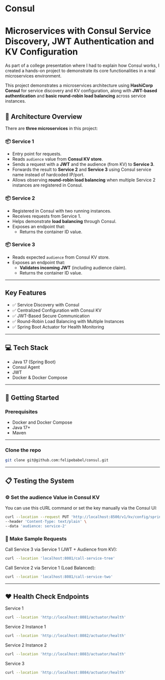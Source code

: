 # Consul

# Microservices with Consul Service Discovery, JWT Authentication and KV Configuration

As part of a college presentation where I had to explain how Consul works, I created a hands-on project to demonstrate its core functionalities in a real microservices environment.

This project demonstrates a microservices architecture using **HashiCorp Consul** for service discovery and KV configuration, along with **JWT-based authentication** and **basic round-robin load balancing** across service instances.

## 🧩 Architecture Overview

There are **three microservices** in this project:

### 📦 Service 1
- Entry point for requests.
- Reads `audience` value from **Consul KV store**.
- Sends a request with a **JWT** and the audience (from KV) to **Service 3**.
- Forwards the result to **Service 2** and **Service 3** using Consul service name instead of hardcoded IP/port.
- Allows observing **round-robin load balancing** when multiple Service 2 instances are registered in Consul.

### 📦 Service 2
- Registered in Consul with two running instances.
- Receives requests from Service 1.
- Helps demonstrate **load balancing** through Consul.
- Exposes an endpoint that:
  - Returns the container ID value.

### 📦 Service 3
- Reads expected `audience` from Consul KV store.
- Exposes an endpoint that:
    - **Validates incoming JWT** (including audience claim).
    - Returns the container ID value.
---

##  Key Features

- ✅ Service Discovery with Consul
- ✅ Centralized Configuration with Consul KV
- ✅ JWT-Based Secure Communication
- ✅ Round-Robin Load Balancing with Multiple Instances
- ✅ Spring Boot Actuator for Health Monitoring
---

## 💻 Tech Stack

- Java 17 (Spring Boot)
- Consul Agent 
- JWT 
- Docker & Docker Compose

---

## 🚀 Getting Started

### Prerequisites

- Docker and Docker Compose
- Java 17+
- Maven
---
### Clone the repo

```bash
git clone git@github.com:felipebabel/consul.git
```
---
## 📋 Testing the System

### ⚙️ Set the audience Value in Consul KV

You can use this cURL command or set the key manually via the Consul UI:

```bash
curl --location --request PUT 'http://localhost:8500/v1/kv/config/springbootconsul/data' \
--header 'Content-Type: text/plain' \
--data 'audience: service-2'
```
### 📂 Make Sample Requests

Call Service 3 via Service 1 (JWT + Audience from KV):
```bash
curl --location 'localhost:8081/call-service-tree'
```
Call Service 2 via Service 1 (Load Balanced):

```bash
curl --location 'localhost:8081/call-service-two'
```
---
## ❤️ Health Check Endpoints
Service 1
```bash
curl --location 'http://localhost:8081/actuator/health'
```
Service 2 Instance 1
```bash
curl --location 'http://localhost:8082/actuator/health'
```
Service 2 Instance 2

```bash
curl --location 'http://localhost:8083/actuator/health'
```
Service 3

```bash
curl --location 'http://localhost:8084/actuator/health'
```

